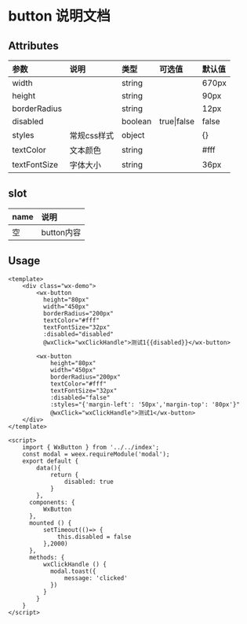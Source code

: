 # button 说明文档

## Attributes

| 参数 | 说明 | 类型 | 可选值 | 默认值 |
| :--- | :--- | :--- | :--- | :--- |
| width |  | string |  | 670px |
| height |  | string |  | 90px |
| borderRadius |  | string |  | 12px |
| disabled |  | boolean | true\|false | false |
| styles | 常规css样式 | object |  | {} |
| textColor | 文本颜色 | string |  | \#fff |
| textFontSize | 字体大小 | string |  | 36px |

## slot

| name | 说明 |
| :--- | :--- |
| 空 | button内容 |

## Usage

```
<template>
    <div class="wx-demo">
        <wx-button 
          height="80px"
          width="450px"
          borderRadius="200px"
          textColor="#fff"
          textFontSize="32px"
          :disabled="disabled"
          @wxClick="wxClickHandle">测试1{{disabled}}</wx-button>

        <wx-button 
            height="80px"
            width="450px"
            borderRadius="200px"
            textColor="#fff"
            textFontSize="32px"
            :disabled="false"
            :styles="{'margin-left': '50px','margin-top': '80px'}"
            @wxClick="wxClickHandle">测试1</wx-button>
    </div>
</template>

<script>
    import { WxButton } from '../../index';
    const modal = weex.requireModule('modal');
    export default {
        data(){
            return {
                disabled: true
            }
        },
      components: {
          WxButton 
      },
      mounted () {
          setTimeout(()=> {
              this.disabled = false
          },2000)
      },
      methods: {
          wxClickHandle () {
            modal.toast({
                message: 'clicked'
            })
          }
        }
    }
</script>

```



